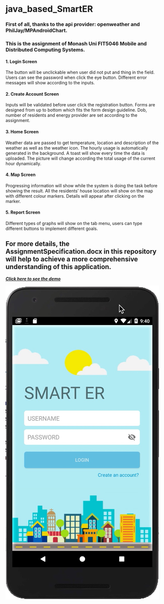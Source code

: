 # java_based_SmartER
### First of all, thanks to the api provider: openweather and PhilJay/MPAndroidChart.
### This is the assignment of Monash Uni FIT5046 Mobile and Distributed Computing Systems.
#### 1. Login Screen
The button will be unclickable when user did not put and thing in the field.
Users can see the password when click the eye button.
Different error messages will show according to the inputs.
   
   

#### 2. Create Account Screen
Inputs will be validated before user click the registration button.
Forms are designed from up to bottom which fits the form design guideline.
Dob, number of residents and energy provider are set according to the assignment.
   
   

#### 3. Home Screen
Weather data are passed to get temperature, location and description of the weather as well as the weather icon. The hourly usage is automatically generated in the background. A toast will show every time the data is uploaded.
The picture will change according the total usage of the current hour dynamically.

   
#### 4. Map Screen
Progressing information will show while the system is doing the task before showing the result.
All the residents’ house location will show on the map with different colour markers. Details will appear after clicking on the marker.
     
#### 5. Report Screen
Different types of graphs will show on the tab menu, users can type different buttons to implement different goals.
   
## For more details, the AssignmentSpecification.docx in this repository will help to achieve a more comprehensive understanding of this application.

[***Click here to see the demo***](https://youtu.be/Pq3bVct_15c)

![](https://github.com/shenn034/hello-world/blob/master/smartER.jpg)   
   

